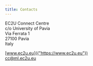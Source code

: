 ```yaml
---
title: Contacts
---
```


EC2U Connect Centre  
c/o University of Pavia  
Via Ferrata 1  
27100 Pavia  
Italy

[www.ec2u.eu]({"https://www.ec2u.eu"})  
[cc@ml.ec2u.eu]({"mailto:cc@ml.ec2u.eu"})